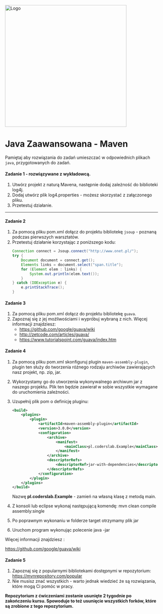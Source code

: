 <img alt="Logo" src="http://coderslab.pl/svg/logo-coderslab.svg" width="400">

#  Java Zaawansowana - Maven
Pamiętaj aby rozwiązania do zadań umieszczać w odpowiednich plikach `java`, przygotowanych do zadań.


#### Zadanie 1 - rozwiązywane z wykładowcą.

1. Utwórz projekt z naturą Mavena, następnie dodaj zależność do biblioteki log4j.
2. Dodaj utwórz plik log4.properties - możesz skorzystać z załączonego pliku.
3. Przetestuj działanie.

-----------------------------------------------------------------------------

#### Zadanie 2

1. Za pomocą pliku pom.xml dołącz do projektu bibliotekę `jsoup` - poznaną podczas pierwszych warsztatów.
2. Przetestuj działanie korzystając z poniższego kodu:
    ````java
    Connection connect = Jsoup.connect("http://www.onet.pl/");
    try {
        Document document = connect.get();
        Elements links = document.select("span.title");
        for (Element elem : links) {
            System.out.println(elem.text());
        }
    } catch (IOException e) {
        e.printStackTrace();
    }

    ````

#### Zadanie 3

1. Za pomocą pliku pom.xml dołącz do projektu bibliotekę `guava`.
2. Zapoznaj się z jej możliwościami i wypróbuj wybraną z nich.
Więcej informacji znajdziesz:
    * https://github.com/google/guava/wiki
    * http://zetcode.com/articles/guava/
    * https://www.tutorialspoint.com/guava/index.htm


#### Zadanie 4

1. Za pomocą pliku pom.xml skonfiguruj plugin `maven-assembly-plugin`, plugin ten służy do tworzenia różnego rodzaju archiwów zawierających nasz projekt, np. zip, jar.
2. Wykorzystamy go do utworzenia wykonywalnego archiwum jar z naszego projektu. Plik ten będzie zawierał w sobie wszystkie wymagane do uruchomienia zależności.
3. Uzupełnij plik pom o definicję pluginu:
    ```xml
    <build>
        <plugins>
            <plugin>
                <artifactId>maven-assembly-plugin</artifactId>
                <version>3.0.0</version>
                <configuration>
                    <archive>
                        <manifest>
                            <mainClass>pl.coderslab.Example</mainClass>
                        </manifest>
                    </archive>
                    <descriptorRefs>
                        <descriptorRef>jar-with-dependencies</descriptorRef>
                    </descriptorRefs>
                </configuration>
            </plugin>
        </plugins>
    </build>
    ```
    Nazwę **pl.coderslab.Example** - zamień na własną klasę z metodą main.

4. Z konsoli lub eclipse wykonaj następującą komendę:
mvn clean compile assembly:single
5. Po poprawnym wykonaniu w folderze target otrzymamy plik jar
6. Uruchom program wykonując polecenie java -jar <nazwa pliku z rozszerzeniem jar>

Więcej informacji znajdziesz :

https://github.com/google/guava/wiki

#### Zadanie 5

1. Zapoznaj się z popularnymi bibliotekami dostępnymi w repozytorium:
https://mvnrepository.com/popular
2. Nie musisz znać wszystkich - warto jednak wiedzieć że są rozwiązania, które mogą Ci pomóc w pracy.

**Repozytorium z ćwiczeniami zostanie usunięte 2 tygodnie po zakończeniu kursu. Spowoduje to też usunięcie wszystkich forków, które są zrobione z tego repozytorium.**
